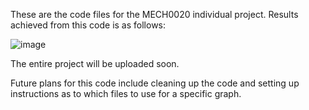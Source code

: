 These are the code files for the MECH0020 individual project. Results achieved from this code is as follows:


![image](https://github.com/hskinhikar/MECH0020-map-experimentation/assets/156102552/6cd0d912-69c6-41b3-9b0b-9d19d31124d9)

The entire project will be uploaded soon.

Future plans for this code include cleaning up the code and setting up instructions as to which files to use for a specific graph.
